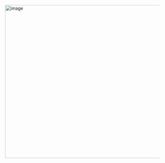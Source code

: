 <img width="887" height="499" alt="image" src="https://github.com/user-attachments/assets/9d1a0cde-a208-4d70-bac0-7c42392cc67d" />
